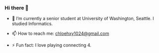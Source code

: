 ### Hi there 👋

- 🔭 I’m currently a senior student at University of Washington, Seattle. I studied Informatics. 

- 📫 How to reach me: chloehxy1024@gmail.com

- ⚡ Fun fact: I love playing connecting 4.
